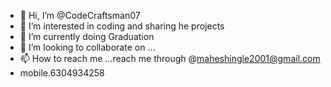 - 👋 Hi, I’m @CodeCraftsman07
- 👀 I’m interested in coding and sharing he projects
- 🌱 I’m currently doing Graduation
- 💞️ I’m looking to collaborate on ...
- 📫 How to reach me ...reach me through @maheshingle2001@gmail.com
-  mobile.6304934258

<!---
CodeCraftsman07/CodeCraftsman07 is a ✨ special ✨ repository because its `README.md` (this file) appears on your GitHub profile.
You can click the Preview link to take a look at your changes.
--->
